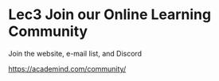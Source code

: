 # Lec3 Join our Online Learning Community

Join the website, e-mail list, and Discord

https://academind.com/community/
